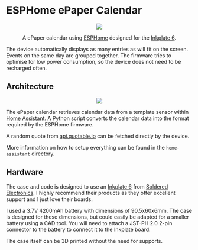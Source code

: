 # ESPHome ePaper Calendar
<p align="center">
	<img src="https://github.com/paviro/ESPHome-ePaper-Calendar/assets/992826/4516fc09-13db-48a0-9bb4-6b77c75827b0">
</p>
<p align="center">A ePaper calendar using <a href=“https://esphome.io/“>ESPHome</a> designed for the <a href=“https://soldered.com/product/soldered-inkplate-6-6-e-paper-board/“> Inkplate 6</a>.</p>

The device automatically displays as many entries as will fit on the screen. Events on the same day are grouped together. The firmware tries to optimise for low power consumption, so the device does not need to be recharged often.

## Architecture
<p align="center">
	<img src="https://github.com/paviro/ESPHome-ePaper-Calendar/assets/992826/70344da3-d793-4516-8b8c-cae3b836d326">
</p>

The ePaper calendar retrieves calendar data from a template sensor within [Home Assistant](https://www.home-assistant.io). A Python script converts the calendar data into the format required by the ESPHome firmware.  

A random quote from [api.quotable.io](https://api.quotable.io) can be fetched directly by the device.  

More information on how to setup everything can be found in the `home-assistant` directory.

## Hardware
The case and code is designed to use an [Inkplate 6](https://soldered.com/product/soldered-inkplate-6-6-e-paper-board/) from [Soldered Electronics](https://soldered.com/about-us/). I highly recommend their products as they offer excellent support and I just love their boards.  

I used a 3.7V 4200mAh battery with dimensions of 90.5x60x6mm. The case is designed for these dimensions, but could easily be adapted for a smaller battery using a CAD tool. You will need to attach a JST-PH 2.0 2-pin connector to the battery to connect it to the Inkplate board.  

The case itself can be 3D printed without the need for supports.

